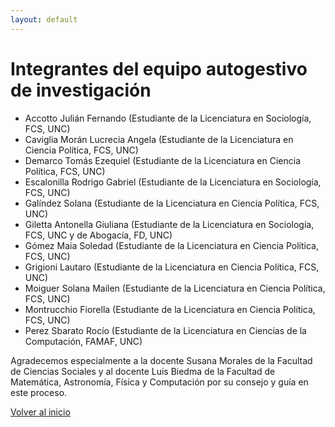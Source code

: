```yaml
---
layout: default
---
```


# Integrantes del equipo autogestivo de investigación

- Accotto Julián Fernando (Estudiante de la Licenciatura en Sociología, FCS, UNC)
- Caviglia Morán Lucrecia Angela (Estudiante de la Licenciatura en Ciencia Política, FCS, UNC)
- Demarco Tomás Ezequiel (Estudiante de la Licenciatura en Ciencia Política, FCS, UNC)
- Escalonilla Rodrigo Gabriel (Estudiante de la Licenciatura en Sociología, FCS, UNC)
- Galíndez Solana (Estudiante de la Licenciatura en Ciencia Política, FCS, UNC)
- Giletta Antonella Giuliana (Estudiante de la Licenciatura en Sociología, FCS, UNC y de Abogacía, FD, UNC)
- Gómez Maia Soledad (Estudiante de la Licenciatura en Ciencia Política, FCS, UNC)
- Grigioni Lautaro (Estudiante de la Licenciatura en Ciencia Política, FCS, UNC)
- Moiguer Solana Mailen (Estudiante de la Licenciatura en Ciencia Política, FCS, UNC)
- Montrucchio Fiorella (Estudiante de la Licenciatura en Ciencia Política, FCS, UNC)
- Perez Sbarato Rocío (Estudiante de la Licenciatura en Ciencias de la Computación, FAMAF, UNC)

Agradecemos especialmente a la docente Susana Morales de la Facultad de Ciencias Sociales y al docente Luis Biedma de la Facultad de Matemática, Astronomía, Física y Computación por su consejo y guía en este proceso.

<a href="./index.html" class="btn-home">
    <i class="fa fa-long-arrow-left"></i> Volver al inicio
</a>